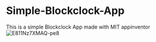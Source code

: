 # Simple-Blockclock-App
This is a simple Blockclock App made with MIT appinventor
![E811Nz7XMAQ-pe8](https://user-images.githubusercontent.com/88902789/129489965-9dc92084-b280-455e-ae59-3e425b4427a5.jpg)

